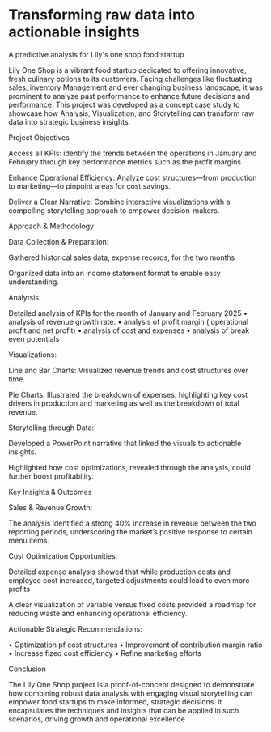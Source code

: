 # Transforming raw data into actionable insights
A predictive analysis for Lily's one shop food startup 

Lily One Shop is a vibrant food startup dedicated to offering innovative, fresh culinary options to its customers. Facing challenges like fluctuating sales, inventory Management and ever changing business landscape, it was prominent to analyze past performance to enhance future decisions and performance. This project was developed as a concept case study to showcase how Analysis, Visualization, and Storytelling can transform raw data into strategic business insights.

Project Objectives

Access all KPIs: identify the trends between the operations in January and February through key performance metrics such as the profit margins

Enhance Operational Efficiency: Analyze cost structures—from production to marketing—to pinpoint areas for cost savings.

Deliver a Clear Narrative: Combine interactive visualizations with a compelling storytelling approach to empower decision-makers.

Approach & Methodology

Data Collection & Preparation:

Gathered historical sales data, expense records, for the two months

Organized data into an income statement format to enable easy understanding.

Analytsis:

Detailed analysis of KPIs for the month of January and February 2025
• analysis of revenue growth rate.
• analysis of profit margin ( operational profit and net profit)
• analysis of cost and expenses
• analysis of break even potentials


Visualizations:

Line and Bar Charts: Visualized revenue trends and cost structures over time.

Pie Charts: Illustrated the breakdown of expenses, highlighting key cost drivers in production and marketing as well as the breakdown of total revenue.

Storytelling through Data:

Developed a PowerPoint narrative that linked the visuals to actionable insights.

Highlighted how cost optimizations, revealed through the analysis, could further boost profitability.

Key Insights & Outcomes

Sales & Revenue Growth:

The analysis identified a strong 40% increase in revenue between the two reporting periods, underscoring the market’s positive response to certain menu items.

Cost Optimization Opportunities:

Detailed expense analysis showed that while production costs and employee  cost increased, targeted adjustments could lead to even more profits

A clear visualization of variable versus fixed costs provided a roadmap for reducing waste and enhancing operational efficiency.

Actionable Strategic Recommendations:

• Optimization pf cost structures
• Improvement of contribution margin ratio
• Increase fized cost efficiency 
• Refine marketing efforts 

Conclusion

The Lily One Shop project is a proof-of-concept designed to demonstrate how combining robust data analysis with engaging visual storytelling can empower food startups to make informed, strategic decisions. it encapsulates the techniques and insights that can be applied in such scenarios, driving growth and operational excellence
